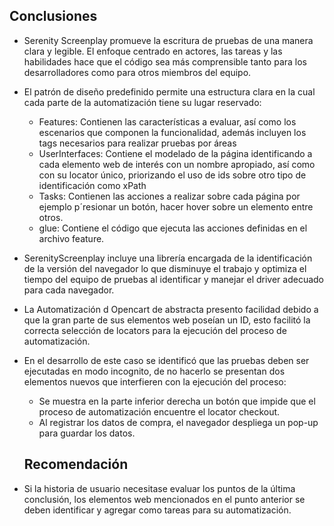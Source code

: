 
## **Conclusiones**

* Serenity Screenplay promueve la escritura de pruebas de una manera clara y legible. El enfoque centrado en actores, las tareas y las habilidades hace que el código sea más comprensible tanto para los desarrolladores como para otros miembros del equipo.
* El patrón de diseño predefinido permite una estructura clara en la cual cada parte de la automatización tiene su lugar reservado:
    * Features: Contienen las características a evaluar, así como los escenarios que componen la funcionalidad, además incluyen los tags necesarios para realizar pruebas por áreas
    * UserInterfaces: Contiene el modelado de la página identificando a cada elemento web de interés con un nombre apropiado, así como con su locator único, priorizando el uso de ids sobre otro tipo de identificación como xPath
    * Tasks: Contienen las acciones a realizar sobre cada página por ejemplo p´resionar un botón, hacer hover sobre un elemento entre otros.
    * glue: Contiene el código que ejecuta las acciones definidas en el archivo feature.
* SerenityScreenplay incluye una librería encargada de la identificación de la versión del navegador lo que disminuye el trabajo y optimiza el tiempo del equipo de pruebas al identificar y manejar el driver adecuado para cada navegador.
* La Automatización d Opencart de abstracta presento facilidad debido a que la gran parte de sus elementos web poseían un ID, esto facilitó la correcta selección de locators para la ejecución del proceso de automatización.
* En el desarrollo de este caso se identificó que las pruebas deben ser ejecutadas en modo incognito, de no hacerlo se presentan dos elementos nuevos que interfieren con la ejecución del proceso:
    * Se muestra en la parte inferior derecha un botón que impide que el proceso de automatización encuentre el locator checkout.
    * Al registrar los datos de compra, el navegador despliega un pop-up para guardar los datos.
 
  ## **Recomendación**
* Si la historia de usuario necesitase evaluar los puntos de la última conclusión, los elementos web mencionados en el punto anterior se deben identificar y agregar como tareas para su automatización.
